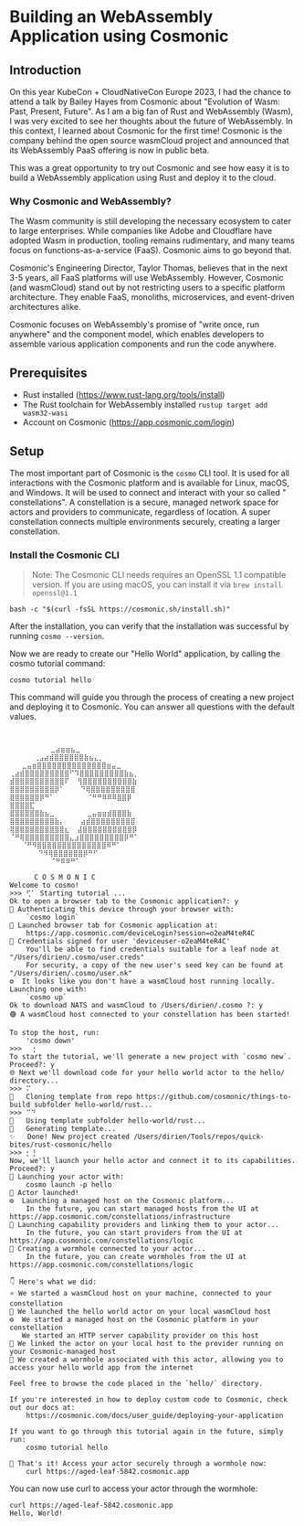# Building an WebAssembly Application using Cosmonic

## Introduction

On this year KubeCon + CloudNativeCon Europe 2023, I had the chance to attend a talk by Bailey Hayes from Cosmonic
about "Evolution of Wasm: Past, Present, Future". As I am a big fan of Rust and WebAssembly (Wasm), I was very excited
to see her thoughts about the future of WebAssembly. In this context, I learned about Cosmonic for the first time!
Cosmonic is the company behind the open source wasmCloud project and announced that its WebAssembly PaaS offering is now
in public beta.

This was a great opportunity to try out Cosmonic and see how easy it is to build a WebAssembly application using Rust
and deploy it to the cloud.

### Why Cosmonic and WebAssembly?

The Wasm community is still developing the necessary ecosystem to cater to large enterprises. While
companies like Adobe and Cloudflare have adopted Wasm in production, tooling remains rudimentary, and many teams focus
on functions-as-a-service (FaaS). Cosmonic aims to go beyond that.

Cosmonic's Engineering Director, Taylor Thomas, believes that in the next 3-5 years, all FaaS platforms will use
WebAssembly. However, Cosmonic (and wasmCloud) stand out by not restricting users to a specific platform architecture.
They enable FaaS, monoliths, microservices, and event-driven architectures alike.

Cosmonic focuses on WebAssembly's promise of "write once, run anywhere" and the component model, which enables
developers to assemble various application components and run the code anywhere.

## Prerequisites

- Rust installed (https://www.rust-lang.org/tools/install)
- The Rust toolchain for WebAssembly installed `rustup target add wasm32-wasi`
- Account on Cosmonic (https://app.cosmonic.com/login)

## Setup

The most important part of Cosmonic is the `cosmo` CLI tool. It is used for all interactions with the Cosmonic platform
and is available for Linux, macOS, and Windows. It will be used to connect and interact with your so called "
constellations". A constellation is a secure, managed network space for actors and providers to communicate, regardless
of location. A super constellation connects multiple environments securely, creating a larger constellation.

### Install the Cosmonic CLI

> Note: The Cosmonic CLI needs requires an OpenSSL 1.1 compatible version. If you are using macOS, you can install it
> via `brew install openssl@1.1`

```shell
bash -c "$(curl -fsSL https://cosmonic.sh/install.sh)"
```

After the installation, you can verify that the installation was successful by running `cosmo --version`.

Now we are ready to create our "Hello World" application, by calling the cosmo tutorial command:

```shell
cosmo tutorial hello
```

This command will guide you through the process of creating a new project and deploying it to Cosmonic. You can answer
all questions with the default values.

```shell


          ⣀⣴⣶⣶⣦⣀
      ⢀⣠⣴⣾⣿⣿⣿⣿⣿⣿⣷⣦⣄⡀
   ⣀⣤⣶⣿⣿⣿⣿⣿⣿⣿⣿⣿⣿⣿⣿⣿⣿⣶⣤⣀
⢀⣴⣾⣿⣿⣿⣿⣿⣿⣿⣿⣿⠋⠹⣿⣿⣿⣿⣿⣿⣿⣿⣿⣷⣦⡀
⣾⣿⣿⣿⣿⣿⣿⣿⣿⣿⣿⠏  ⢻⣿⣿⣿⣿⣿⣿⣿⣿⣿⣿⣷
⣿⣿⣿⣿⣿⣿⣿⣿⣿⡿⠁    ⠙⢿⣿⣿⣿⣿⣿⣿⣿⣿⣿
⣿⣿⣿⣿⣿⣿⡿⠛⠁        ⠈⠛⠛⠿⠿⠿⣿⣿⡿
⣿⣿⣿⣿⣏
⣿⣿⣿⣿⣿⣿⣷⣦⣀        ⣀⣤⣶⣶⣾⣿⣿⣿⣷
⣿⣿⣿⣿⣿⣿⣿⣿⣿⣷⡄    ⣴⣾⣿⣿⣿⣿⣿⣿⣿⣿⣿
⢿⣿⣿⣿⣿⣿⣿⣿⣿⣿⣿⣆  ⣼⣿⣿⣿⣿⣿⣿⣿⣿⣿⣿⡿
⠈⠛⢿⣿⣿⣿⣿⣿⣿⣿⣿⣿⣄⣰⣿⣿⣿⣿⣿⣿⣿⣿⣿⡿⠛⠁
   ⠈⠛⠻⣿⣿⣿⣿⣿⣿⣿⣿⣿⣿⣿⣿⣿⣿⠿⠛⠁
       ⠙⠻⢿⣿⣿⣿⣿⣿⣿⡿⠛⠋
          ⠈⠛⠿⠿⠛⠁

      C O S M O N I C
Welcome to cosmo!
>>> ⢋⠁ Starting tutorial ...
Ok to open a browser tab to the Cosmonic application?: y
🔐 Authenticating this device through your browser with:
    `cosmo login`
🚀 Launched browser tab for Cosmonic application at:
    https://app.cosmonic.com/deviceLogin?session=o2eaM4teR4C
🔐 Credentials signed for user 'deviceuser-o2eaM4teR4C'
    You'll be able to find credentials suitable for a leaf node at "/Users/dirien/.cosmo/user.creds"
    For security, a copy of the new user's seed key can be found at "/Users/dirien/.cosmo/user.nk"
⚙️  It looks like you don't have a wasmCloud host running locally. Launching one with:
    `cosmo up`
Ok to download NATS and wasmCloud to /Users/dirien/.cosmo ?: y
🟢 A wasmCloud host connected to your constellation has been started!

To stop the host, run:
    'cosmo down'
>>> ⠀⢐
To start the tutorial, we'll generate a new project with `cosmo new`. Proceed?: y
🌐 Next we'll download code for your hello world actor to the hello/ directory...
>>> ⠍⠀                                                                                                                                                                               🔧   Cloning template from repo https://github.com/cosmonic/things-to-build subfolder hello-world/rust...
>>> ⠉⠙                                                                                                                                                                               🔧   Using template subfolder hello-world/rust...
🔧   Generating template...
✨   Done! New project created /Users/dirien/Tools/repos/quick-bites/rust-cosmonic/hello
>>> ⡂⢘
Now, we'll launch your hello actor and connect it to its capabilities. Proceed?: y
🚀 Launching your actor with:
    cosmo launch -p hello
🚀 Actor launched!
⚙️  Launching a managed host on the Cosmonic platform...
    In the future, you can start managed hosts from the UI at https://app.cosmonic.com/constellations/infrastructure
🔗 Launching capability providers and linking them to your actor...
    In the future, you can start providers from the UI at https://app.cosmonic.com/constellations/logic
🌌 Creating a wormhole connected to your actor...
    In the future, you can create wormholes from the UI at https://app.cosmonic.com/constellations/logic

👇 Here's what we did:
⭐️ We started a wasmCloud host on your machine, connected to your constellation
🚀 We launched the hello world actor on your local wasmCloud host
⚙️  We started a managed host on the Cosmonic platform in your constellation
   We started an HTTP server capability provider on this host
🔗 We linked the actor on your local host to the provider running on your Cosmonic-managed host
🌌 We created a wormhole associated with this actor, allowing you to access your hello world app from the internet

Feel free to browse the code placed in the `hello/` directory.

If you're interested in how to deploy custom code to Cosmonic, check out our docs at:
    https://cosmonic.com/docs/user_guide/deploying-your-application

If you want to go through this tutorial again in the future, simply run:
    cosmo tutorial hello

🎉 That's it! Access your actor securely through a wormhole now:
    curl https://aged-leaf-5842.cosmonic.app
```
You can now use curl to access your actor through the wormhole:

```
curl https://aged-leaf-5842.cosmonic.app
Hello, World!
```
